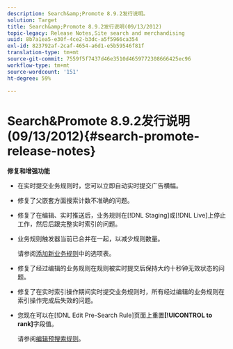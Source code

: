 ```yaml
---
description: Search&amp;Promote 8.9.2发行说明。
solution: Target
title: Search&amp;Promote 8.9.2发行说明(09/13/2012)
topic-legacy: Release Notes,Site search and merchandising
uuid: 8b7a1ea5-e30f-4ce2-b3dc-a5f5966ca354
exl-id: 823792af-2caf-4654-a6d1-e5b59546f81f
translation-type: tm+mt
source-git-commit: 7559f5f7437d46e3510d4659772308666425ec96
workflow-type: tm+mt
source-wordcount: '151'
ht-degree: 59%

---
```


# Search&amp;Promote 8.9.2发行说明(09/13/2012){#search-promote-release-notes}

**修复和增强功能**

* 在实时提交业务规则时，您可以立即自动实时提交广告横幅。
* 修复了父嵌套方面搜索计数不准确的问题。
* 修复了在编辑、实时推送后，业务规则在[!DNL Staging]或[!DNL Live]上停止工作，然后后跟完整实时索引的问题。

* 业务规则触发器当前已合并在一起，以减少规则数量。

   请参阅[添加新业务规则](../c-about-rules-menu/c-about-business-rules.md#task_BD3B31ED48BB4B1B8F1DCD3BFA2528E7)中的选项表。
* 修复了经过编辑的业务规则在规则被实时提交后保持大约十秒钟无效状态的问题。
* 修复了在实时索引操作期间实时提交业务规则时，所有经过编辑的业务规则在索引操作完成后失效的问题。
* 您现在可以在[!DNL Edit Pre-Search Rule]页面上重置&#x200B;**[!UICONTROL to rank]**&#x200B;字段值。

   请参阅[编辑预搜索规则](../c-about-rules-menu/c-about-pre-search-rules.md#task_25F77050C5DA42B29DFD1C9718FB8C64)。
